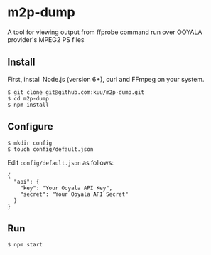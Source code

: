 # m2p-dump
A tool for viewing output from ffprobe command run over OOYALA provider's MPEG2 PS files

## Install
First, install Node.js (version 6+), curl and FFmpeg on your system.
```
$ git clone git@github.com:kuu/m2p-dump.git
$ cd m2p-dump
$ npm install
```

## Configure
```
$ mkdir config
$ touch config/default.json
```
Edit `config/default.json` as follows:
```
{
  "api": {
    "key": "Your Ooyala API Key",
    "secret": "Your Ooyala API Secret"
  }
}
```

## Run
```
$ npm start
```
